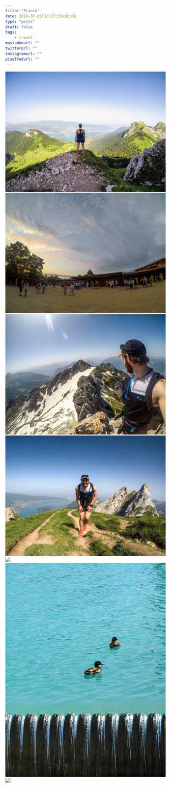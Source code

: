 ```yaml
---
title: "France"
date: 2019-07-05T13:27:23+02:00
type: "posts"
draft: false
tags:
    - travel
mastodonurl: ""
twitterurl: ""
instagramurl: ""
pixelfedurl: ""
---
```


![](/posts/20190705-france/france01.jpg)
![](/posts/20190705-france/france02.jpg)
![](/posts/20190705-france/france03.jpg)
![](/posts/20190705-france/france04.jpg)
![](/posts/20190705-france/france05.jpg)
![](/posts/20190705-france/france06.jpg)
![](/posts/20190705-france/france07.jpg)
